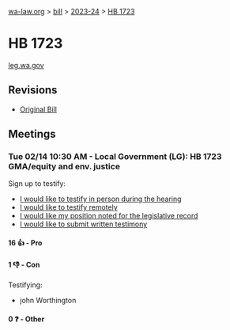 [wa-law.org](/) > [bill](/bill/) > [2023-24](/bill/2023-24/) > [HB 1723](/bill/2023-24/hb/1723/)

# HB 1723
[leg.wa.gov](https://app.leg.wa.gov/billsummary?BillNumber=1723&Year=2023&Initiative=false)

## Revisions
* [Original Bill](1/)

## Meetings
### Tue 02/14 10:30 AM - Local Government (LG): HB 1723 GMA/equity and env. justice
Sign up to testify:
* [I would like to testify in person during the hearing](https://app.leg.wa.gov/csi/Testifier/Add?chamber=House&mId=30761&aId=151491&caId=21431&tId=1)
* [I would like to testify remotely](https://app.leg.wa.gov/csi/Testifier/Add?chamber=House&mId=30761&aId=151491&caId=21431&tId=2)
* [I would like my position noted for the legislative record](https://app.leg.wa.gov/csi/Testifier/Add?chamber=House&mId=30761&aId=151491&caId=21431&tId=3)
* [I would like to submit written testimony](https://app.leg.wa.gov/csi/Testifier/Add?chamber=House&mId=30761&aId=151491&caId=21431&tId=4)

#### 16 👍 - Pro

#### 1 👎 - Con
Testifying:
* john Worthington

#### 0 ❓ - Other
